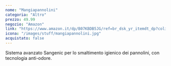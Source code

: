 ```yaml
---
nome: "Mangiapannolini"
categoria: "Altro"
prezzo: 49.99
negozio: "Amazon"
link: "https://www.amazon.it/dp/B07KBDB5JG/ref=br_dsk_yr_itemdt_dp?colid=3QGQUT8WCNDK0&coliid=I1WXYSQASVFQEW&th=1"
icona: "/images/stuff/mangiapannolini.jpg"
acquistato: false
---
```


Sistema avanzato Sangenic per lo smaltimento igienico dei pannolini, con tecnologia anti-odore.
